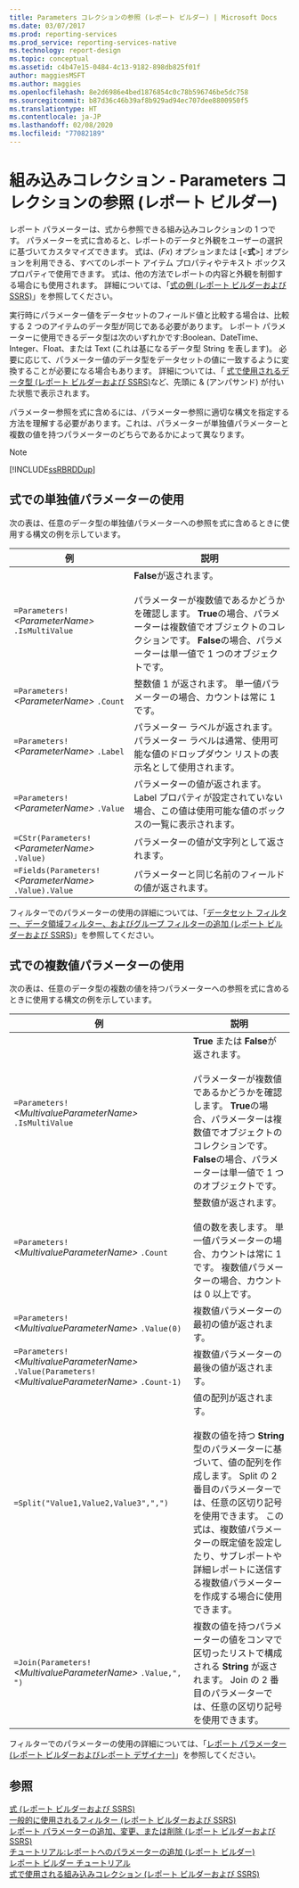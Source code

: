 ```yaml
---
title: Parameters コレクションの参照 (レポート ビルダー) | Microsoft Docs
ms.date: 03/07/2017
ms.prod: reporting-services
ms.prod_service: reporting-services-native
ms.technology: report-design
ms.topic: conceptual
ms.assetid: c4b47e15-0484-4c13-9182-898db825f01f
author: maggiesMSFT
ms.author: maggies
ms.openlocfilehash: 8e2d6986e4bed1876854c0c78b596746be5dc758
ms.sourcegitcommit: b87d36c46b39af8b929ad94ec707dee8800950f5
ms.translationtype: HT
ms.contentlocale: ja-JP
ms.lasthandoff: 02/08/2020
ms.locfileid: "77082189"
---
```

# <a name="built-in-collections---parameters-collection-references-report-builder"></a>組み込みコレクション - Parameters コレクションの参照 (レポート ビルダー)
  レポート パラメーターは、式から参照できる組み込みコレクションの 1 つです。 パラメーターを式に含めると、レポートのデータと外観をユーザーの選択に基づいてカスタマイズできます。 式は、(*Fx*) オプションまたは [\<**式**>] オプションを利用できる、すべてのレポート アイテム プロパティやテキスト ボックス プロパティで使用できます。 式は、他の方法でレポートの内容と外観を制御する場合にも使用されます。 詳細については、「[式の例 &#40;レポート ビルダーおよび SSRS&#41;](../../reporting-services/report-design/expression-examples-report-builder-and-ssrs.md)」を参照してください。  
  
 実行時にパラメーター値をデータセットのフィールド値と比較する場合は、比較する 2 つのアイテムのデータ型が同じである必要があります。 レポート パラメーターに使用できるデータ型は次のいずれかです:Boolean、DateTime、Integer、Float、または Text (これは基になるデータ型 String を表します)。 必要に応じて、パラメーター値のデータ型をデータセットの値に一致するように変換することが必要になる場合もあります。 詳細については、「 [式で使用されるデータ型 (レポート ビルダーおよび SSRS)](../../reporting-services/report-design/data-types-in-expressions-report-builder-and-ssrs.md)など、先頭に &amp; (アンパサンド) が付いた状態で表示されます。  
  
 パラメーター参照を式に含めるには、パラメーター参照に適切な構文を指定する方法を理解する必要があります。これは、パラメーターが単独値パラメーターと複数の値を持つパラメーターのどちらであるかによって異なります。  
  
> [!NOTE]  
>  [!INCLUDE[ssRBRDDup](../../includes/ssrbrddup-md.md)]  
  
##  <a name="Single"></a> 式での単独値パラメーターの使用  
 次の表は、任意のデータ型の単独値パラメーターへの参照を式に含めるときに使用する構文の例を示しています。  
  
|例|説明|  
|-------------|-----------------|  
|`=Parameters!` *\<ParameterName>* `.IsMultiValue`|**False**が返されます。<br /><br /> パラメーターが複数値であるかどうかを確認します。 **True**の場合、パラメーターは複数値でオブジェクトのコレクションです。 **False**の場合、パラメーターは単一値で 1 つのオブジェクトです。|  
|`=Parameters!` *\<ParameterName>* `.Count`|整数値 1 が返されます。 単一値パラメーターの場合、カウントは常に 1 です。|  
|`=Parameters!` *\<ParameterName>* `.Label`|パラメーター ラベルが返されます。パラメーター ラベルは通常、使用可能な値のドロップダウン リストの表示名として使用されます。|  
|`=Parameters!` *\<ParameterName>* `.Value`|パラメーターの値が返されます。 Label プロパティが設定されていない場合、この値は使用可能な値のボックスの一覧に表示されます。|  
|`=CStr(Parameters!` *\<ParameterName>* `.Value)`|パラメーターの値が文字列として返されます。|  
|`=Fields(Parameters!` *\<ParameterName>* `.Value).Value`|パラメーターと同じ名前のフィールドの値が返されます。|  
  
 フィルターでのパラメーターの使用の詳細については、｢[データセット フィルター、データ領域フィルター、およびグループ フィルターの追加 &#40;レポート ビルダーおよび SSRS&#41;](../../reporting-services/report-design/add-dataset-filters-data-region-filters-and-group-filters.md)」を参照してください。  
  
##  <a name="Multi"></a> 式での複数値パラメーターの使用  
 次の表は、任意のデータ型の複数の値を持つパラメーターへの参照を式に含めるときに使用する構文の例を示しています。  
  
|例|説明|  
|-------------|-----------------|  
|`=Parameters!` *\<MultivalueParameterName>* `.IsMultiValue`|**True** または **False**が返されます。<br /><br /> パラメーターが複数値であるかどうかを確認します。 **True**の場合、パラメーターは複数値でオブジェクトのコレクションです。 **False**の場合、パラメーターは単一値で 1 つのオブジェクトです。|  
|`=Parameters!` *\<MultivalueParameterName>* `.Count`|整数値が返されます。<br /><br /> 値の数を表します。 単一値パラメーターの場合、カウントは常に 1 です。 複数値パラメーターの場合、カウントは 0 以上です。|  
|`=Parameters!` *\<MultivalueParameterName>* `.Value(0)`|複数値パラメーターの最初の値が返されます。|  
|`=Parameters!` *\<MultivalueParameterName>* `.Value(Parameters!` *\<MultivalueParameterName>* `.Count-1)`|複数値パラメーターの最後の値が返されます。|  
|`=Split("Value1,Value2,Value3",",")`|値の配列が返されます。<br /><br /> 複数の値を持つ **String** 型のパラメーターに基づいて、値の配列を作成します。 Split の 2 番目のパラメーターでは、任意の区切り記号を使用できます。 この式は、複数値パラメーターの既定値を設定したり、サブレポートや詳細レポートに送信する複数値パラメーターを作成する場合に使用できます。|  
|`=Join(Parameters!` *\<MultivalueParameterName>* `.Value,", ")`|複数の値を持つパラメーターの値をコンマで区切ったリストで構成される **String** が返されます。 Join の 2 番目のパラメーターでは、任意の区切り記号を使用できます。|  
  
 フィルターでのパラメーターの使用の詳細については、「[レポート パラメーター &#40;レポート ビルダーおよびレポート デザイナー&#41;](../../reporting-services/report-design/report-parameters-report-builder-and-report-designer.md)」を参照してください。  
  
## <a name="see-also"></a>参照  
 [式 &#40;レポート ビルダーおよび SSRS&#41;](../../reporting-services/report-design/expressions-report-builder-and-ssrs.md)   
 [一般的に使用されるフィルター &#40;レポート ビルダーおよび SSRS&#41;](../../reporting-services/report-design/commonly-used-filters-report-builder-and-ssrs.md)   
 [レポート パラメーターの追加、変更、または削除 &#40;レポート ビルダーおよび SSRS&#41;](../../reporting-services/report-design/add-change-or-delete-a-report-parameter-report-builder-and-ssrs.md)   
 [チュートリアル:レポートへのパラメーターの追加 &#40;レポート ビルダー&#41;](../../reporting-services/tutorial-add-a-parameter-to-your-report-report-builder.md)   
 [レポート ビルダー チュートリアル](../../reporting-services/report-builder-tutorials.md)   
 [式で使用される組み込みコレクション &#40;レポート ビルダーおよび SSRS&#41;](../../reporting-services/report-design/built-in-collections-in-expressions-report-builder.md)  
  
  
